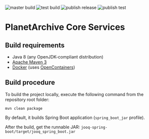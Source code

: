 ![master build](https://github.com/planetsolutions/pa-core/workflows/master%20build/badge.svg)
![test build](https://github.com/planetsolutions/pa-core/workflows/test%20build/badge.svg?branch=test)
![publish release](https://github.com/planetsolutions/pa-core/workflows/publish%20release/badge.svg)
![publish test](https://github.com/planetsolutions/pa-core/workflows/publish%20test/badge.svg)

# PlanetArchive Core Services

## Build requirements
 - Java 8 (any OpenJDK-compliant distribution)
 - [Apache Maven 3](http://maven.apache.org)
 - [Docker](https://www.docker.com/) (uses [OpenContainers](https://www.opencontainers.org/))
 
## Build procedure
To build the project locally, execute the following command from the repository
root folder:
```
mvn clean package
```
By default, it builds Spring Boot application (`spring_boot_jar` profile).

After the build, get the runnable JAR: `jooq-spring-boot/target/jooq_spring_boot.jar` 
